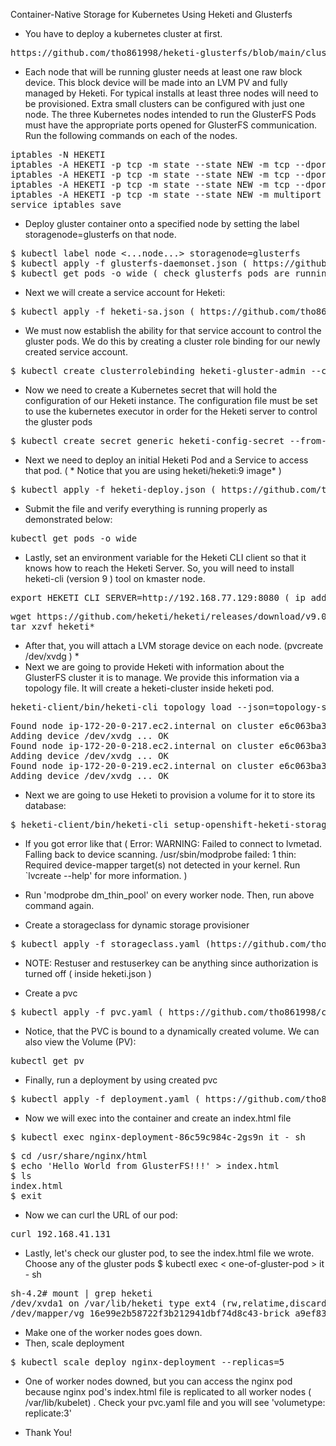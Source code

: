 Container-Native Storage for Kubernetes Using Heketi and Glusterfs
* You have to deploy a kubernetes cluster at first.
<pre>
https://github.com/tho861998/heketi-glusterfs/blob/main/cluster.txt
</pre>
* Each node that will be running gluster needs at least one raw block device. This block device will be made into an LVM PV and fully managed by Heketi. For typical installs at least three nodes will need to be provisioned. Extra small clusters can be configured with just one node. The three Kubernetes nodes intended to run the GlusterFS Pods must have the appropriate ports opened for GlusterFS communication. Run the following commands on each of the nodes.
<pre>
iptables -N HEKETI
iptables -A HEKETI -p tcp -m state --state NEW -m tcp --dport 24007 -j ACCEPT
iptables -A HEKETI -p tcp -m state --state NEW -m tcp --dport 24008 -j ACCEPT
iptables -A HEKETI -p tcp -m state --state NEW -m tcp --dport 2222 -j ACCEPT
iptables -A HEKETI -p tcp -m state --state NEW -m multiport --dports 49152:49251 -j ACCEPT
service iptables save
</pre>
* Deploy gluster container onto a specified node by setting the label storagenode=glusterfs on that node.
<pre>
$ kubectl label node <...node...> storagenode=glusterfs
$ kubectl apply -f glusterfs-daemonset.json ( https://github.com/tho861998/containerize-storage-kubernetes-heketi/blob/main/glusterfs-daemonset.json )
$ kubectl get pods -o wide ( check glusterfs pods are running or not )
</pre>
* Next we will create a service account for Heketi:
<pre>
$ kubectl apply -f heketi-sa.json ( https://github.com/tho861998/containerize-storage-kubernetes-heketi/blob/main/heketi-sa.json )
</pre>
* We must now establish the ability for that service account to control the gluster pods. We do this by creating a cluster role binding for our newly created service account.
<pre>
$ kubectl create clusterrolebinding heketi-gluster-admin --clusterrole=edit --serviceaccount=default:heketi-service-account
</pre>
* Now we need to create a Kubernetes secret that will hold the configuration of our Heketi instance. The configuration file must be set to use the kubernetes executor in order for the Heketi server to control the gluster pods
<pre>
$ kubectl create secret generic heketi-config-secret --from-file=./heketi.json ( https://github.com/tho861998/containerize-storage-kubernetes-heketi/blob/main/heketi.json )
</pre>
* Next we need to deploy an initial Heketi Pod and a Service to access that pod. ( * Notice that you are using heketi/heketi:9 image* )
<pre>
$ kubectl apply -f heketi-deploy.json ( https://github.com/tho861998/containerize-storage-kubernetes-heketi/blob/main/heketi-deploy.json )
</pre>
* Submit the file and verify everything is running properly as demonstrated below:
<pre>
kubectl get pods -o wide
</pre>
* Lastly, set an environment variable for the Heketi CLI client so that it knows how to reach the Heketi Server. So, you will need to install heketi-cli (version 9 ) tool on kmaster node.
<pre>
export HEKETI_CLI_SERVER=http://192.168.77.129:8080 ( ip address is pod/deploy-heketi-584757cc46-c95nb )
</pre>
<pre>
wget https://github.com/heketi/heketi/releases/download/v9.0.0/heketi-client-v9.0.0.linux.amd64.tar.gz
tar xzvf heketi*
</pre>
* After that, you will attach a LVM storage device on each node. (pvcreate /dev/xvdg ) *
* Next we are going to provide Heketi with information about the GlusterFS cluster it is to manage. We provide this information via a topology file. It will create a heketi-cluster inside heketi pod.
<pre>
heketi-client/bin/heketi-cli topology load --json=topology-sample.json ( https://github.com/tho861998/containerize-storage-kubernetes-heketi/blob/main/topology-sample.json )
</pre>
<pre>
Found node ip-172-20-0-217.ec2.internal on cluster e6c063ba398f8e9c88a6ed720dc07dd2
Adding device /dev/xvdg ... OK
Found node ip-172-20-0-218.ec2.internal on cluster e6c063ba398f8e9c88a6ed720dc07dd2
Adding device /dev/xvdg ... OK
Found node ip-172-20-0-219.ec2.internal on cluster e6c063ba398f8e9c88a6ed720dc07dd2
Adding device /dev/xvdg ... OK
</pre>
* Next we are going to use Heketi to provision a volume for it to store its database:
<pre>
$ heketi-client/bin/heketi-cli setup-openshift-heketi-storage
</pre>
* If you got error like that ( Error: WARNING: Failed to connect to lvmetad. Falling back to device scanning.
/usr/sbin/modprobe failed: 1
thin: Required device-mapper target(s) not detected in your kernel.
Run `lvcreate --help' for more information. )

* Run 'modprobe dm_thin_pool' on every worker node. Then, run above command again.

* Create a storageclass for dynamic storage provisioner
<pre>
$ kubectl apply -f storageclass.yaml (https://github.com/tho861998/containerize-storage-kubernetes-heketi/blob/main/storageclass.yaml )
</pre>
* NOTE: Restuser and restuserkey can be anything since authorization is turned off ( inside heketi.json )

* Create a pvc
<pre>
$ kubectl apply -f pvc.yaml ( https://github.com/tho861998/containerize-storage-kubernetes-heketi/blob/main/pvc.yaml )
</pre>
* Notice, that the PVC is bound to a dynamically created volume. We can also view the Volume (PV):
<pre>
kubectl get pv
</pre>
* Finally, run a deployment by using created pvc
<pre>
$ kubectl apply -f deployment.yaml ( https://github.com/tho861998/containerize-storage-kubernetes-heketi/blob/main/deployment.yaml )
</pre>

* Now we will exec into the container and create an index.html file
<pre>
$ kubectl exec nginx-deployment-86c59c984c-2gs9n it - sh
</pre>
<pre>
$ cd /usr/share/nginx/html
$ echo 'Hello World from GlusterFS!!!' > index.html
$ ls
index.html
$ exit
</pre>
* Now we can curl the URL of our pod:
<pre>
curl 192.168.41.131
</pre>
* Lastly, let's check our gluster pod, to see the index.html file we wrote. Choose any of the gluster pods
$ kubectl exec < one-of-gluster-pod > it - sh
<pre>
sh-4.2# mount | grep heketi
/dev/xvda1 on /var/lib/heketi type ext4 (rw,relatime,discard)
/dev/mapper/vg_16e99e2b58722f3b212941dbf74d8c43-brick_a9ef831b809d8947ed0ba3faedc0fa58 on /var/lib/heketi/mounts/vg_16e99e2b58722f3b212941dbf74d8c43/brick_a9ef831b809d8947ed0ba3faedc0fa58 type xfs (rw,noatime,nouuid,attr2,inode64,logbufs=8,logbsize=128k,sunit=256,swidth=512,noquota)
</pre>
* Make one of the worker nodes goes down.
* Then, scale deployment
<pre>
$ kubectl scale deploy nginx-deployment --replicas=5
</pre>
* One of worker nodes downed, but you can access the nginx pod because nginx pod's index.html file is replicated to all worker nodes ( /var/lib/kubelet) . Check your pvc.yaml file and you will see 'volumetype: replicate:3'

* Thank You!

